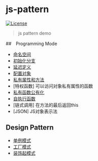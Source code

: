 # js-pattern
[![License](https://img.shields.io/badge/license-MIT-blue.svg?style=flat)](http://opensource.org/licenses/MIT "Feel free to contribute.") 

> js pattern demo


##　Programming Mode
- [命名空间](./src/programming-mode/namespace.js)
- [初始化分支](./src/programming-mode/init-branch.js)
- [延迟定义](./src/programming-mode/delay-define.js)
- [配置对象](./src/programming-mode/config-object.js)
- [私有属性和方法](./src/programming-mode/private-prop.js)
- [特权函数] 可以访问对象私有属性的函数
- [私有函数公有化](./src/programming-mode/private2public.js)
- [自执行函数](./src/programming-mode/IIFE.js)
- [链式调用] 在方法的最后返回this
- [JSON] JS对象表示法

## Design Pattern
- [单例模式](./src/design-patterns/singleton.js)
- [工厂模式](./src/design-patterns/factory.js)
- [装饰起模式](./src/design-patterns/decorator.js)